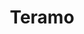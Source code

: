 ---
title: Teramo
date: 
draft: false

# descripcion
description : Argollitas de plata con microcubic, tamaño pequeño.

materials: Plata 925

color: Plateado

dimensions: 1,3 diam 0,2 cm ancho

code: 01-11-0344

type: "Aros"

categories: []

price: $2.040,00

# Images
# first image will be shown in the product page
images:
  # - image: "images/path_to_image"
  # La ubicacion de las imagenes es imagenes/Aros/Aros.Argollas/01-11-0344-teramo
  - image: "./images/aros/argollas/01-11-0344-argoliitas-mini_a.JPG"
  - image: "./images/aros/argollas/01-11-0344-argoliitas-mini_b.JPG"
  - image: "./images/aros/argollas/01-11-0344-argoliitas-mini_c.jpg"
  - image: "./images/aros/argollas/01-11-0344-argoliitas-mini_d.jpg"
---